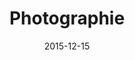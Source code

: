 ---
title: Photographie
description: 
client: 
skills:
  - User Interface
date: 2015-12-15
layout: work
permalink: false
---